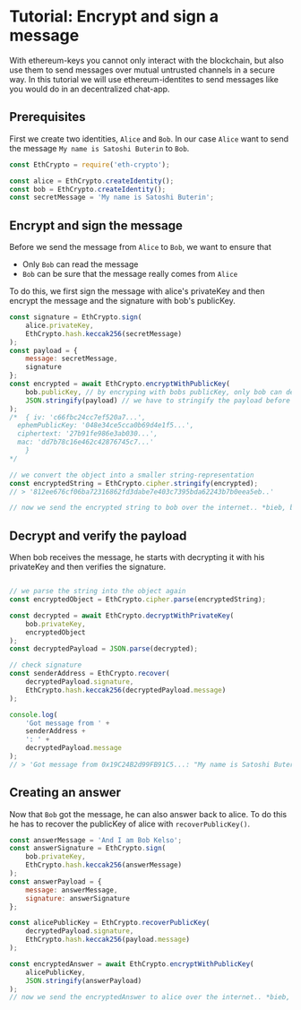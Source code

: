 # Tutorial: Encrypt and sign a message

With ethereum-keys you cannot only interact with the blockchain, but also use them to send messages over mutual untrusted channels in a secure way. In this tutorial we will use ethereum-identites to send messages like you would do in an decentralized chat-app.

## Prerequisites

First we create two identities, `Alice` and `Bob`. In our case `Alice` want to send the message `My name is Satoshi Buterin` to `Bob`.

```javascript
const EthCrypto = require('eth-crypto');

const alice = EthCrypto.createIdentity();
const bob = EthCrypto.createIdentity();
const secretMessage = 'My name is Satoshi Buterin';
```

## Encrypt and sign the message

Before we send the message from `Alice` to `Bob`, we want to ensure that

- Only `Bob` can read the message
- `Bob` can be sure that the message really comes from `Alice`

To do this, we first sign the message with alice's privateKey and then encrypt the message and the signature with bob's publicKey.

```javascript
const signature = EthCrypto.sign(
    alice.privateKey,
    EthCrypto.hash.keccak256(secretMessage)
);
const payload = {
    message: secretMessage,
    signature
};
const encrypted = await EthCrypto.encryptWithPublicKey(
    bob.publicKey, // by encryping with bobs publicKey, only bob can decrypt the payload with his privateKey
    JSON.stringify(payload) // we have to stringify the payload before we can encrypt it
);
/*  { iv: 'c66fbc24cc7ef520a7...',
  ephemPublicKey: '048e34ce5cca0b69d4e1f5...',
  ciphertext: '27b91fe986e3ab030...',
  mac: 'dd7b78c16e462c42876745c7...'
    }
*/

// we convert the object into a smaller string-representation
const encryptedString = EthCrypto.cipher.stringify(encrypted);
// > '812ee676cf06ba72316862fd3dabe7e403c7395bda62243b7b0eea5eb..'

// now we send the encrypted string to bob over the internet.. *bieb, bieb, blob*
```

## Decrypt and verify the payload

When bob receives the message, he starts with decrypting it with his privateKey and then verifies the signature.

```javascript

// we parse the string into the object again
const encryptedObject = EthCrypto.cipher.parse(encryptedString);

const decrypted = await EthCrypto.decryptWithPrivateKey(
    bob.privateKey,
    encryptedObject
);
const decryptedPayload = JSON.parse(decrypted);

// check signature
const senderAddress = EthCrypto.recover(
    decryptedPayload.signature,
    EthCrypto.hash.keccak256(decryptedPayload.message)
);

console.log(
    'Got message from ' +
    senderAddress +
    ': ' +
    decryptedPayload.message
);
// > 'Got message from 0x19C24B2d99FB91C5...: "My name is Satoshi Buterin" Buterin'
```

## Creating an answer

Now that `Bob` got the message, he can also answer back to alice.
To do this he has to recover the publicKey of alice with `recoverPublicKey()`.

```javascript
const answerMessage = 'And I am Bob Kelso';
const answerSignature = EthCrypto.sign(
    bob.privateKey,
    EthCrypto.hash.keccak256(answerMessage)
);
const answerPayload = {
    message: answerMessage,
    signature: answerSignature
};

const alicePublicKey = EthCrypto.recoverPublicKey(
    decryptedPayload.signature,
    EthCrypto.hash.keccak256(payload.message)
);

const encryptedAnswer = await EthCrypto.encryptWithPublicKey(
    alicePublicKey,
    JSON.stringify(answerPayload)
);
// now we send the encryptedAnswer to alice over the internet.. *bieb, bieb, blob*
```

